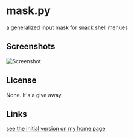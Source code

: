 # mask.py
a generalized input mask for snack shell menues

## Screenshots
![Screenshot](http://maxdoom.com/wp-content/uploads/2015/03/shell-menues.png "Screenshot")

## License
None. It's a give away.

## Links
[see the initial version on my home page](http://maxdoom.com/2015/03/01/shell-menues/)
